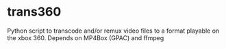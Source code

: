 trans360
========

Python script to transcode and/or remux video files to a format playable on the xbox 360. Depends on MP4Box (GPAC) and ffmpeg
